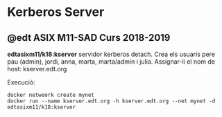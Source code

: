 # Kerberos Server
## @edt ASIX M11-SAD Curs 2018-2019

**edtasixm11/k18:kserver** servidor kerberos detach. Crea els usuaris pere
  pau (admin), jordi, anna, marta, marta/admin i julia.
  Assignar-li el nom de host: kserver.edt.org

Execució:
```
docker netweork create mynet
docker run --name kserver.edt.org -h kserver.edt.org --net mynet -d edtasixm11/k18:kserver
```

